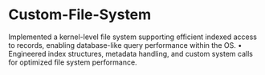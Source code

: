 # Custom-File-System
Implemented a kernel-level file system supporting efficient indexed access to records, enabling database-like query performance within the OS. • Engineered index structures, metadata handling, and custom system calls for optimized file system performance.
